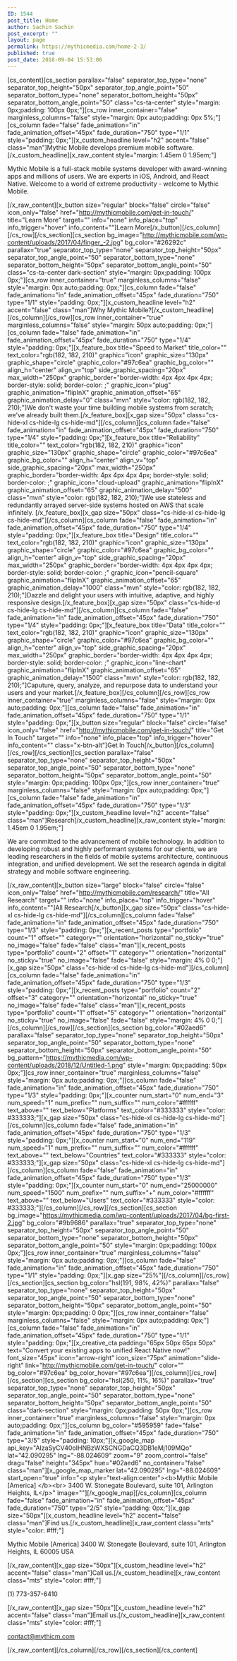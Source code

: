 ```yaml
---
ID: 1544
post_title: Home
author: Sachin Sachin
post_excerpt: ""
layout: page
permalink: https://mythicmedia.com/home-2-3/
published: true
post_date: 2018-09-04 15:53:06
---
```

[cs_content][cs_section parallax="false" separator_top_type="none" separator_top_height="50px" separator_top_angle_point="50" separator_bottom_type="none" separator_bottom_height="50px" separator_bottom_angle_point="50" class="cs-ta-center" style="margin: 0px;padding: 100px 0px;"][cs_row inner_container="false" marginless_columns="false" style="margin: 0px auto;padding: 0px 5%;"][cs_column fade="false" fade_animation="in" fade_animation_offset="45px" fade_duration="750" type="1/1" style="padding: 0px;"][x_custom_headline level="h2"  accent="false" class="man"]Mythic Mobile develops premium mobile software.[/x_custom_headline][x_raw_content style="margin: 1.45em 0 1.95em;"]<p class="man">Mythic Mobile is a full-stack mobile systems developer with award-winning apps and millions of users.  We are experts in iOS, Android, and React Native.  Welcome to a world of extreme productivity - welcome to Mythic Mobile. </p>[/x_raw_content][x_button size="regular" block="false" circle="false" icon_only="false" href="http://mythicmobile.com/get-in-touch/" title="Learn More" target="" info="none" info_place="top" info_trigger="hover" info_content=""]Learn More[/x_button][/cs_column][/cs_row][/cs_section][cs_section bg_image="http://mythicmobile.com/wp-content/uploads/2017/04/finger_-2.jpg" bg_color="#26292c" parallax="true" separator_top_type="none" separator_top_height="50px" separator_top_angle_point="50" separator_bottom_type="none" separator_bottom_height="50px" separator_bottom_angle_point="50" class="cs-ta-center dark-section" style="margin: 0px;padding: 100px 0px;"][cs_row inner_container="true" marginless_columns="false" style="margin: 0px auto;padding: 0px;"][cs_column fade="false" fade_animation="in" fade_animation_offset="45px" fade_duration="750" type="1/1" style="padding: 0px;"][x_custom_headline level="h2"  accent="false" class="man"]Why Mythic Mobile?[/x_custom_headline][/cs_column][/cs_row][cs_row inner_container="true" marginless_columns="false" style="margin: 50px auto;padding: 0px;"][cs_column fade="false" fade_animation="in" fade_animation_offset="45px" fade_duration="750" type="1/4" style="padding: 0px;"][x_feature_box title="Speed to Market" title_color="" text_color="rgb(182, 182, 210)" graphic="icon" graphic_size="130px" graphic_shape="circle" graphic_color="#97c6ea" graphic_bg_color="" align_h="center" align_v="top" side_graphic_spacing="20px" max_width="250px" graphic_border="border-width: 4px 4px 4px 4px; border-style: solid; border-color: ;" graphic_icon="plug" graphic_animation="flipInX" graphic_animation_offset="65" graphic_animation_delay="0"  class="mvn" style="color: rgb(182, 182, 210);"]We don't waste your time building mobile systems from scratch; we've already built them.[/x_feature_box][x_gap size="50px" class="cs-hide-xl cs-hide-lg cs-hide-md"][/cs_column][cs_column fade="false" fade_animation="in" fade_animation_offset="45px" fade_duration="750" type="1/4" style="padding: 0px;"][x_feature_box title="Reliability" title_color="" text_color="rgb(182, 182, 210)" graphic="icon" graphic_size="130px" graphic_shape="circle" graphic_color="#97c6ea" graphic_bg_color="" align_h="center" align_v="top" side_graphic_spacing="20px" max_width="250px" graphic_border="border-width: 4px 4px 4px 4px; border-style: solid; border-color: ;" graphic_icon="cloud-upload" graphic_animation="flipInX" graphic_animation_offset="65" graphic_animation_delay="500"  class="mvn" style="color: rgb(182, 182, 210);"]We use stateless and redundantly arrayed server-side systems hosted on AWS that scale infinitely. [/x_feature_box][x_gap size="50px" class="cs-hide-xl cs-hide-lg cs-hide-md"][/cs_column][cs_column fade="false" fade_animation="in" fade_animation_offset="45px" fade_duration="750" type="1/4" style="padding: 0px;"][x_feature_box title="Design" title_color="" text_color="rgb(182, 182, 210)" graphic="icon" graphic_size="130px" graphic_shape="circle" graphic_color="#97c6ea" graphic_bg_color="" align_h="center" align_v="top" side_graphic_spacing="20px" max_width="250px" graphic_border="border-width: 4px 4px 4px 4px; border-style: solid; border-color: ;" graphic_icon="pencil-square" graphic_animation="flipInX" graphic_animation_offset="65" graphic_animation_delay="1000"  class="mvn" style="color: rgb(182, 182, 210);"]Dazzle and delight your users with intuitive, adaptive, and highly responsive design.[/x_feature_box][x_gap size="50px" class="cs-hide-xl cs-hide-lg cs-hide-md"][/cs_column][cs_column fade="false" fade_animation="in" fade_animation_offset="45px" fade_duration="750" type="1/4" style="padding: 0px;"][x_feature_box title="Data" title_color="" text_color="rgb(182, 182, 210)" graphic="icon" graphic_size="130px" graphic_shape="circle" graphic_color="#97c6ea" graphic_bg_color="" align_h="center" align_v="top" side_graphic_spacing="20px" max_width="250px" graphic_border="border-width: 4px 4px 4px 4px; border-style: solid; border-color: ;" graphic_icon="line-chart" graphic_animation="flipInX" graphic_animation_offset="65" graphic_animation_delay="1500"  class="mvn" style="color: rgb(182, 182, 210);"]Caputure, query, analyze, and repurpose data to understand your users and your market.[/x_feature_box][/cs_column][/cs_row][cs_row inner_container="true" marginless_columns="false" style="margin: 0px auto;padding: 0px;"][cs_column fade="false" fade_animation="in" fade_animation_offset="45px" fade_duration="750" type="1/1" style="padding: 0px;"][x_button size="regular" block="false" circle="false" icon_only="false" href="http://mythicmobile.com/get-in-touch/" title="Get In Touch" target="" info="none" info_place="top" info_trigger="hover" info_content="" class="x-btn-alt"]Get In Touch[/x_button][/cs_column][/cs_row][/cs_section][cs_section parallax="false" separator_top_type="none" separator_top_height="50px" separator_top_angle_point="50" separator_bottom_type="none" separator_bottom_height="50px" separator_bottom_angle_point="50" style="margin: 0px;padding: 100px 0px;"][cs_row inner_container="true" marginless_columns="false" style="margin: 0px auto;padding: 0px;"][cs_column fade="false" fade_animation="in" fade_animation_offset="45px" fade_duration="750" type="1/3" style="padding: 0px;"][x_custom_headline level="h2"  accent="false" class="man"]Research[/x_custom_headline][x_raw_content style="margin: 1.45em 0 1.95em;"]<p class="man">We are committed to the advancement of mobile technology. In addition to developing robust and highly performant systems for our clients, we are leading researchers in the fields of mobile systems architecture, continuous integration, and unified development. We set the research agenda in digital strategy and mobile software engineering.</p>[/x_raw_content][x_button size="large" block="false" circle="false" icon_only="false" href="http://mythicmobile.com/research/" title="All Research" target="" info="none" info_place="top" info_trigger="hover" info_content=""]All Research[/x_button][x_gap size="50px" class="cs-hide-xl cs-hide-lg cs-hide-md"][/cs_column][cs_column fade="false" fade_animation="in" fade_animation_offset="45px" fade_duration="750" type="1/3" style="padding: 0px;"][x_recent_posts type="portfolio" count="1" offset="" category="" orientation="horizontal" no_sticky="true" no_image="false" fade="false" class="man"][x_recent_posts type="portfolio" count="2" offset="1" category="" orientation="horizontal" no_sticky="true" no_image="false" fade="false" style="margin: 4% 0 0;"][x_gap size="50px" class="cs-hide-xl cs-hide-lg cs-hide-md"][/cs_column][cs_column fade="false" fade_animation="in" fade_animation_offset="45px" fade_duration="750" type="1/3" style="padding: 0px;"][x_recent_posts type="portfolio" count="2" offset="3" category="" orientation="horizontal" no_sticky="true" no_image="false" fade="false" class="man"][x_recent_posts type="portfolio" count="1" offset="5" category="" orientation="horizontal" no_sticky="true" no_image="false" fade="false" style="margin: 4% 0 0;"][/cs_column][/cs_row][/cs_section][cs_section bg_color="#02aed6" parallax="false" separator_top_type="none" separator_top_height="50px" separator_top_angle_point="50" separator_bottom_type="none" separator_bottom_height="50px" separator_bottom_angle_point="50" bg_pattern="https://mythicmedia.com/wp-content/uploads/2018/12/Untitled-1.png" style="margin: 0px;padding: 50px 0px;"][cs_row inner_container="true" marginless_columns="false" style="margin: 0px auto;padding: 0px;"][cs_column fade="false" fade_animation="in" fade_animation_offset="45px" fade_duration="750" type="1/3" style="padding: 0px;"][x_counter num_start="0" num_end="3" num_speed="1" num_prefix="" num_suffix="" num_color="#ffffff" text_above="" text_below="Platforms" text_color="#333333" style="color: #333333;"][x_gap size="50px" class="cs-hide-xl cs-hide-lg cs-hide-md"][/cs_column][cs_column fade="false" fade_animation="in" fade_animation_offset="45px" fade_duration="750" type="1/3" style="padding: 0px;"][x_counter num_start="0" num_end="119" num_speed="1" num_prefix="" num_suffix="" num_color="#ffffff" text_above="" text_below="Countries" text_color="#333333" style="color: #333333;"][x_gap size="50px" class="cs-hide-xl cs-hide-lg cs-hide-md"][/cs_column][cs_column fade="false" fade_animation="in" fade_animation_offset="45px" fade_duration="750" type="1/3" style="padding: 0px;"][x_counter num_start="0" num_end="25000000" num_speed="1500" num_prefix="" num_suffix="+" num_color="#ffffff" text_above="" text_below="Users" text_color="#333333" style="color: #333333;"][/cs_column][/cs_row][/cs_section][cs_section bg_image="https://mythicmedia.com/wp-content/uploads/2017/04/bg-first-2.jpg" bg_color="#9b9686" parallax="true" separator_top_type="none" separator_top_height="50px" separator_top_angle_point="50" separator_bottom_type="none" separator_bottom_height="50px" separator_bottom_angle_point="50" style="margin: 0px;padding: 100px 0px;"][cs_row inner_container="true" marginless_columns="false" style="margin: 0px auto;padding: 0px;"][cs_column fade="false" fade_animation="in" fade_animation_offset="45px" fade_duration="750" type="1/1" style="padding: 0px;"][x_gap size="25%"][/cs_column][/cs_row][/cs_section][cs_section bg_color="hsl(191, 98%, 42%)" parallax="false" separator_top_type="none" separator_top_height="50px" separator_top_angle_point="50" separator_bottom_type="none" separator_bottom_height="50px" separator_bottom_angle_point="50" style="margin: 0px;padding: 0 0px;"][cs_row inner_container="false" marginless_columns="false" style="margin: 0px auto;padding: 0px;"][cs_column fade="false" fade_animation="in" fade_animation_offset="45px" fade_duration="750" type="1/1" style="padding: 0px;"][x_creative_cta padding="65px 50px 65px 50px" text="Convert your existing apps to unified React Native now!" font_size="45px" icon="arrow-right" icon_size="75px" animation="slide-right" link="http://mythicmobile.com/get-in-touch/" color="" bg_color="#97c6ea" bg_color_hover="#97c6ea"][/cs_column][/cs_row][/cs_section][cs_section bg_color="hsl(250, 11%, 16%)" parallax="true" separator_top_type="none" separator_top_height="50px" separator_top_angle_point="50" separator_bottom_type="none" separator_bottom_height="50px" separator_bottom_angle_point="50" class="dark-section" style="margin: 0px;padding: 50px 0px;"][cs_row inner_container="true" marginless_columns="false" style="margin: 0px auto;padding: 0px;"][cs_column bg_color="#595959" fade="false" fade_animation="in" fade_animation_offset="45px" fade_duration="750" type="3/5" style="padding: 10px;"][x_google_map api_key="AIzaSyCV40oIHNBzWXSCNGDaCQ3DB1eMj109MQo" lat="42.090295" lng="-88.024609" zoom="9" zoom_control="false" drag="false" height="345px" hue="#02aed6" no_container="false"  class="man"][x_google_map_marker lat="42.090295" lng="-88.024609" start_open="true" info="&lt;p style=&quot;text-align:center&quot;&gt;&lt;b&gt;Mythic Mobile &lsqb;America&rsqb; &lt;/b&gt;&lt;br&gt; 3400 W. Stonegate Boulevard, suite 101, Arlington Heights, IL&lt;/p&gt;" image=""][/x_google_map][/cs_column][cs_column fade="false" fade_animation="in" fade_animation_offset="45px" fade_duration="750" type="2/5" style="padding: 0px;"][x_gap size="50px"][x_custom_headline level="h2"  accent="false" class="man"]Find us.[/x_custom_headline][x_raw_content class="mts" style="color: #fff;"]<p class="man">Mythic Mobile
 [America] 3400 W. Stonegate Boulevard, suite 101, Arlington Heights, IL 60005 USA</p>
[/x_raw_content][x_gap size="50px"][x_custom_headline level="h2"  accent="false" class="man"]Call us.[/x_custom_headline][x_raw_content class="mts" style="color: #fff;"]<p class="man">(1) 773-357-6410</p>[/x_raw_content][x_gap size="50px"][x_custom_headline level="h2"  accent="false" class="man"]Email us.[/x_custom_headline][x_raw_content class="mts" style="color: #fff;"]<p class="man">contact@mythicm.com</p>[/x_raw_content][/cs_column][/cs_row][/cs_section][/cs_content]